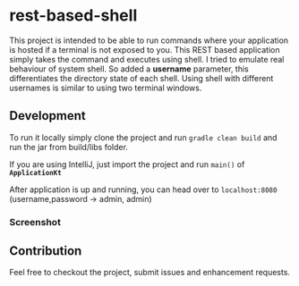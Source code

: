 # rest-based-shell

This project is intended to be able to run commands where your application is hosted if a terminal is not exposed to you. 
This REST based application simply takes the command and executes using shell. I tried to emulate real behaviour of system shell.
So added a **username** parameter, this differentiates the directory state of each shell. Using shell with different usernames is similar to using two terminal windows.

## Development

To run it locally simply clone the project and run
`gradle clean build` and run the jar from build/libs folder.


If you are using IntelliJ, just import the project and run `main()` of **`ApplicationKt`**

After application is up and running, you can head over to `localhost:8080` (username,password -> admin, admin)

### Screenshot


## Contribution
Feel free to checkout the project, submit issues and enhancement requests. 

